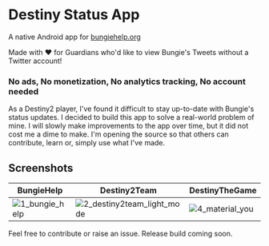# Destiny Status App
A native Android app for [bungiehelp.org](https://bungiehelp.org/)

Made with ❤️ for Guardians who'd like to view Bungie's Tweets without a Twitter account!

### No ads, No monetization, No analytics tracking, No account needed
As a Destiny2 player, I've found it difficult to stay up-to-date with Bungie's status updates. I decided to build this app to solve a real-world problem of mine. I will slowly make improvements to the app over time, but it did not cost me a dime to make. I'm opening the source so that others can contribute, learn or, simply use what I've made.


## Screenshots
|BungieHelp|Destiny2Team|DestinyTheGame|
|---|---|---|
|![1_bungie_help](https://github.com/angelorohit/DestinyStatusApp/assets/1012057/41580336-3371-4690-814d-73aae87d3a2a)|![2_destiny2team_light_mode](https://github.com/angelorohit/DestinyStatusApp/assets/1012057/ca10a543-ff10-4265-a7a2-15624512e570)|![4_material_you](https://github.com/angelorohit/DestinyStatusApp/assets/1012057/2f477b26-1e23-4d39-b8cf-d89428a659f2)|

Feel free to contribute or raise an issue.
Release build coming soon.
